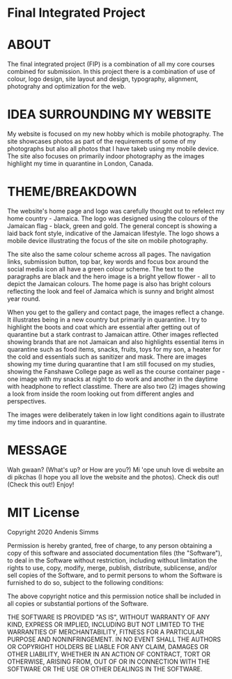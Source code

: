 # Final Integrated Project

# ABOUT
The final integrated project (FIP) is a combination of all my core courses combined for submission. In this project there is a combination of use of colour, logo design, site layout and design, typography, alignment, photograhy and optimization for the web.

# IDEA SURROUNDING MY WEBSITE
My website is focused on my new hobby which is mobile photography. The site showcases photos as part of the requirements of some of my photographs but also all photos that I have takeb using my mobile device. The site also focuses on primarily indoor photography as the images highlight my time in quarantine in London, Canada.

# THEME/BREAKDOWN
The website's home page and logo was carefully thought out to refelect my home country - Jamaica. The logo was designed using the colours of the Jamaican flag - black, green and gold. The general concept is showing a laid back font style, indicative of the Jamaican lifestyle. The logo shows a mobile device illustrating the focus of the site on mobile photography.

The site also the same colour scheme across all pages. The navigation links, submission button, top bar, key words and focus box around the social media icon all have a green colour scheme. The text to the paragraphs are black and the hero image is a bright yellow flower - all to depict the Jamaican colours. The home page is also has bright colours reflecting the look and feel of Jamaica which is sunny and bright almost year round.

When you get to the gallery and contact page, the images reflect a change. It illustrates being in a new country but primarily in quarantine. I try to highlight the boots and coat which are essential after getting out of quarantine but a stark contrast to Jamaican attire. Other images reflected showing brands that are not Jamaican and also highlights essential items in quarantine such as food items, snacks, fruits, toys for my son, a heater for the cold and essentials such as sanitizer and mask.  There are images showing my time during quarantine that I am still focused on my studies, showing the Fanshawe College page as well as the course container page - one image with my snacks at night to do work and another in the daytime with headphone to reflect classtime. There are also two (2) images showing a look from inside the room looking out from different angles and perspectives.

The images were deliberately taken in low light conditions again to illustrate my time indoors and in quarantine.

# MESSAGE

 Wah gwaan? (What's up? or How are you?) Mi 'ope unuh love di website an di pikchas (I hope you all love the website and the photos). Check dis out! (Check this out!) Enjoy!



# MIT License
Copyright 2020 Andenis Simms

Permission is hereby granted, free of charge, to any person obtaining a copy of this software and associated documentation files (the "Software"), to deal in the Software without restriction, including without limitation the rights to use, copy, modify, merge, publish, distribute, sublicense, and/or sell copies of the Software, and to permit persons to whom the Software is furnished to do so, subject to the following conditions:

The above copyright notice and this permission notice shall be included in all copies or substantial portions of the Software.

THE SOFTWARE IS PROVIDED "AS IS", WITHOUT WARRANTY OF ANY KIND, EXPRESS OR IMPLIED, INCLUDING BUT NOT LIMITED TO THE WARRANTIES OF MERCHANTABILITY, FITNESS FOR A PARTICULAR PURPOSE AND NONINFRINGEMENT. IN NO EVENT SHALL THE AUTHORS OR COPYRIGHT HOLDERS BE LIABLE FOR ANY CLAIM, DAMAGES OR OTHER LIABILITY, WHETHER IN AN ACTION OF CONTRACT, TORT OR OTHERWISE, ARISING FROM, OUT OF OR IN CONNECTION WITH THE SOFTWARE OR THE USE OR OTHER DEALINGS IN THE SOFTWARE.